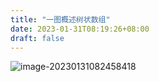 ```yaml
---
title: "一图概述树状数组"
date: 2023-01-31T08:19:26+08:00
draft: false
---
```


![image-20230131082458418](image-20230131082458418.png)

